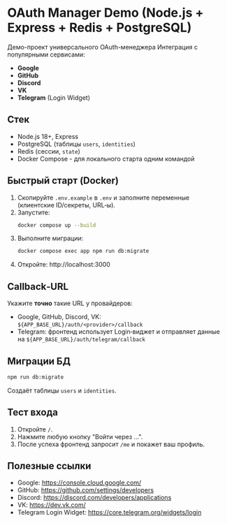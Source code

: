 
# OAuth Manager Demo (Node.js + Express + Redis + PostgreSQL)

Демо-проект универсального OAuth-менеджера
Интеграция с популярными сервисами:

- **Google**
- **GitHub**
- **Discord**
- **VK**
- **Telegram** (Login Widget)

## Стек
- Node.js 18+, Express
- PostgreSQL (таблицы `users`, `identities`)
- Redis (сессии, `state`)
- Docker Compose - для локального старта одним командой

## Быстрый старт (Docker)
1. Скопируйте `.env.example` в `.env` и заполните переменные (клиентские ID/секреты, URL‑ы).
2. Запустите:
   ```bash
   docker compose up --build
   ```
3. Выполните миграции:
   ```bash
   docker compose exec app npm run db:migrate
   ```
4. Откройте: http://localhost:3000

## Callback‑URL
Укажите **точно** такие URL у провайдеров:
- Google, GitHub, Discord, VK: `${APP_BASE_URL}/auth/<provider>/callback`
- Telegram: фронтенд использует Login‑виджет и отправляет данные на `${APP_BASE_URL}/auth/telegram/callback`

## Миграции БД
```bash
npm run db:migrate
```
Создаёт таблицы `users` и `identities`.

## Тест входа
1. Откройте `/`.
2. Нажмите любую кнопку "Войти через ...".
3. После успеха фронтенд запросит `/me` и покажет ваш профиль.


## Полезные ссылки
- Google: https://console.cloud.google.com/
- GitHub: https://github.com/settings/developers
- Discord: https://discord.com/developers/applications
- VK: https://dev.vk.com/
- Telegram Login Widget: https://core.telegram.org/widgets/login
